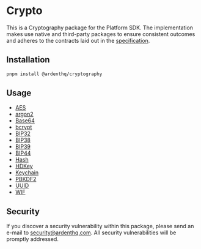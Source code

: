 # Crypto

This is a Cryptography package for the Platform SDK. The implementation makes use native and third-party packages to ensure consistent outcomes and adheres to the contracts laid out in the [specification](/docs/specification.md).

## Installation

```bash
pnpm install @ardenthq/cryptography
```

## Usage

- [AES](/docs/crypto/aes.md)
- [argon2](/docs/crypto/argon2.md)
- [Base64](/docs/crypto/base64.md)
- [bcrypt](/docs/crypto/bcrypt.md)
- [BIP32](/docs/crypto/bip32.md)
- [BIP38](/docs/crypto/bip38.md)
- [BIP39](/docs/crypto/bip39.md)
- [BIP44](/docs/crypto/bip44.md)
- [Hash](/docs/crypto/hash.md)
- [HDKey](/docs/crypto/hdkey.md)
- [Keychain](/docs/crypto/keychain.md)
- [PBKDF2](/docs/crypto/pbkdf2.md)
- [UUID](/docs/crypto/uuid.md)
- [WIF](/docs/crypto/wif.md)

## Security

If you discover a security vulnerability within this package, please send an e-mail to [security@ardenthq.com](mailto:security@ardenthq.com). All security vulnerabilities will be promptly addressed.
